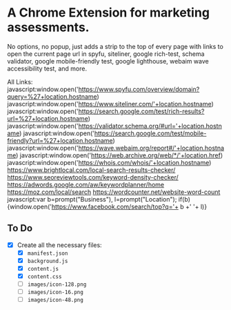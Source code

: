 # A Chrome Extension for marketing assessments.

No options, no popup, just adds a strip to the top of every page with links to open the current page url in spyfu, siteliner, google rich-test, schema validator, google mobile-friendly test, google lighthouse, webaim wave accessibility test, and more.

All Links:
javascript:window.open('https://www.spyfu.com/overview/domain?query=%27+location.hostname)
javascript:window.open('https://www.siteliner.com/'+location.hostname)
javascript:window.open('https://search.google.com/test/rich-results?url=%27+location.hostname)
javascript:window.open('https://validator.schema.org/#url='+location.hostname)
javascript:window.open('https://search.google.com/test/mobile-friendly?url=%27+location.hostname)
javascript:window.open('https://wave.webaim.org/report#/'+location.hostname)
javascript:window.open('https://web.archive.org/web/*/'+location.href)
javascript:window.open('https://whois.com/whois/'+location.hostname)
https://www.brightlocal.com/local-search-results-checker/
https://www.seoreviewtools.com/keyword-density-checker/
https://adwords.google.com/aw/keywordplanner/home
https://moz.com/local/search
https://wordcounter.net/website-word-count
javascript:var b=prompt("Business"), l=prompt("Location"); if(b){window.open('https://www.facebook.com/search/top?q='+ b +' '+ l)}

## To Do

- [x] Create all the necessary files:
  - [x] `manifest.json`
  - [x] `background.js`
  - [x] `content.js`
  - [x] `content.css`
  - [ ] `images/icon-128.png`
  - [ ] `images/icon-16.png`
  - [ ] `images/icon-48.png`
